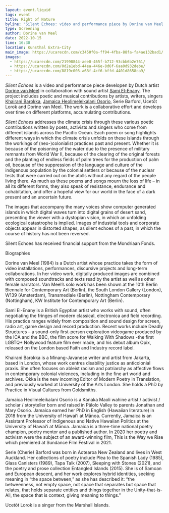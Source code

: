 ```yaml
---
layout: event.liquid
tags: event
title: Right of Nature
byline: "Silent Echoes: video and performance piece by Dorine van Meel "
type: Screening
author: Dorine van Meel
date: 2022-10-15
time: 16:30
location: Kunsthal Extra-City
main_image: https://ucarecdn.com/c3450f0a-ff94-4fba-88fa-fa4ae132bad1/
images:
  - https://ucarecdn.com/21998844-aee0-465f-b712-93cbb6b2e761/
  - https://ucarecdn.com/0d2a1ebd-44ea-446e-8d6f-6aa0d932debe/
  - https://ucarecdn.com/8819c003-a68f-4cf6-bffd-4401d8658ca9/
---
```

*Silent Echoes* is a video and performance piece developen by Dutch artist [Dorine van Meel](http://dorinevanmeel.com/) in collaboration with sound artist [Sami El-Enany](http://www.el-enany.com/). The project includes poetic and musical contributions by artists, writers, singers [Khairani Barokka](http://www.khairanibarokka.com/), [Jamaica Heolimeleikalani Osorio](https://jamaicaosorio.wordpress.com/), Serie Barford, Ucetōt Lorok and Dorine van Meel. The work is a collaborative effort and develops over time on different platforms, accumulating contributions. 

*Silent Echoes* addresses the climate crisis through these various poetic contributions written by poets, activists and singers who come from different islands across the Pacific Ocean. Each poem or song highlights different ways in which the climate crisis unfolds on these islands through the workings of (neo-)colonialist practices past and present. Whether it is because of the poisoning of the water due to the presence of military remnants from World War II, because of the clearing of the original forests and the planting of endless fields of palm trees for the production of palm oil, because of the suppression of the language and culture of the indigenous population by the colonial settlers or because of the nuclear tests that were carried out on the atolls without any regard of the people living there. As much as these poems and songs mourn the loss of life – in all its different forms, they also speak of resistance, endurance and cohabitation, and offer a hopeful view for our world in the face of a dark present and an uncertain future. 

The images that accompany the many voices show computer generated islands in which digital waves turn into digital grains of desert sand, presenting the viewer with a dystopian vision, in which an unfolding ecological catastrophe is implied. Images of industrial tools and corporate objects appear in distorted shapes, as silent echoes of a past, in which the course of history has not been reversed.

Silent Echoes has received financial support from the Mondriaan Fonds.





Biographies

Dorine van Meel (1984) is a Dutch artist whose practice takes the form of video installations, performances, discursive projects and long-term collaborations. In her video work, digitally produced images are combined with composed soundtracks and texts read by the artist as well as other female narrators. Van Meel’s solo work has been shown at the 10th Berlin Biennale for Contemporary Art (Berlin), the South London Gallery (London), W139 (Amsterdam), Transmediale (Berlin), Nottingham Contemporary (Nottingham), KW Institute for Contemporary Art (Berlin). 

Sami El-Enany is a British Egyptian artist who works with sound, often negotiating the fringes of modern classical, electronica and field recording. His practice ranges widely from composition and sound design for screen, radio art, game design and record production. Recent works include Deadly Structures – a sound-only first-person exploration videogame produced by the ICA and the BBC, the film score for Walking With Shadows -the first LGBTQ+ Nollywood feature film ever made, and his debut album Opix, released on the London based Faith and Industry record label. 

Khairani Barokka is a Minang-Javanese writer and artist from Jakarta, based in London, whose work centres disability justice as anticolonial praxis. She often focuses on ableist racism and patriarchy as affective flows in contemporary colonial violences, including in the fine art world and archives. Okka is the new incoming Editor of Modern Poetry in Translation, and previously worked at University of the Arts London. She holds a PhD by Practice in Visual Cultures from Goldsmiths. 

Jamaica Heolimeleikalani Osorio is a Kanaka Maoli wahine artist / activist / scholar / storyteller born and raised in Pālolo Valley to parents Jonathan and Mary Osorio. Jamaica earned her PhD in English (Hawaiian literature) in 2018 from the University of Hawaiʻi at Mānoa. Currently, Jamaica is an Assistant Professor of Indigenous and Native Hawaiian Politics at the University of Hawaiʻi at Mānoa. Jamaica is a three-time national poetry champion, poetry mentor and a published author. In 2020 her poetry and activism were the subject of an award-winning film, This is the Way we Rise which premiered at Sundance Film Festival in 2021. 

Serie (Cherie) Barford was born in Aotearoa New Zealand and lives in West Auckland. Her collections of poetry include Plea to the Spanish Lady (1985), Glass Canisters (1989), Tapa Talk (2007), Sleeping with Stones (2021), and the poetry and prose collection Entangled Islands (2015). She is of Samoan and European descent, and her work explores hybrid identities, seeking meaning in “the space between,” as she has described it: “the betweenness, not empty space, not space that separates but space that relates, that holds separate entities and things together in the Unity-that-is-All, the space that is context, giving meaning to things.” 

Ucetōt Lorok is a singer from the Marshall Islands.